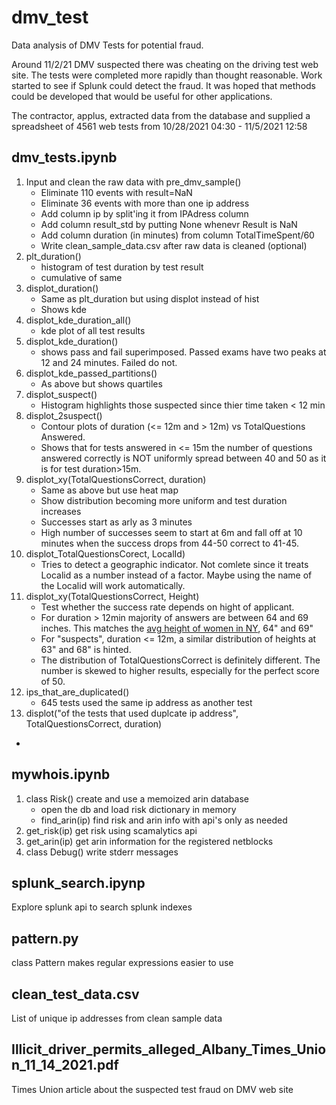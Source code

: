 # dmv_test
Data analysis of DMV Tests for potential fraud.

Around 11/2/21 DMV suspected there was cheating on the driving test web site. The tests were completed more rapidly than thought reasonable. Work started to see if Splunk could detect the fraud. It was hoped that methods could be developed that would be useful for other applications.

The contractor, applus, extracted data from the database and supplied a spreadsheet of 4561 web tests from 10/28/2021 04:30 - 11/5/2021 12:58

## dmv_tests.ipynb
1. Input and clean the raw data with pre_dmv_sample()
    - Eliminate 110 events with result=NaN
    - Eliminate 36 events with more than one ip address
    - Add column ip by split'ing it from IPAdress column
    - Add column result_std by putting None whenevr Result is NaN
    - Add column duration (in minutes) from column TotalTimeSpent/60
    - Write clean_sample_data.csv after raw data is cleaned (optional)
1. plt_duration()
    - histogram of test duration by test result
    - cumulative of same
2. displot_duration()
    - Same as plt_duration but using displot instead of hist
    - Shows kde
1. displot_kde_duration_all()
    - kde plot of all test results
1. displot_kde_duration()
    - shows pass and fail superimposed. Passed exams have two peaks at 12 and 24 minutes. Failed do not.
1. displot_kde_passed_partitions()
    - As above but shows quartiles
1. displot_suspect()
    - Histogram highlights those suspected since thier time taken < 12 min
1. displot_2suspect()
    - Contour plots of duration (<= 12m and > 12m) vs TotalQuestions Answered.
    - Shows that for tests answered in <= 15m the number of questions answered correctly is NOT uniformly spread between 40 and 50 as it is for test duration>15m. 
1. displot_xy(TotalQuestionsCorrect, duration)
    - Same as above but use heat map 
    - Show distribution becoming more uniform and test duration increases
    - Successes start as arly as 3 minutes
    - High number of successes seem to start at 6m and fall off at 10 minutes when the success drops from 44-50 correct to 41-45. 
1. displot_TotalQuestionsCorect, LocalId)
    - Tries to detect a geographic indicator. Not comlete since it treats Localid as a number instead of a factor. Maybe using the name of the Localid will work automatically.
1. displot_xy(TotalQuestionsCorrect, Height)
    - Test whether the success rate depends on hight of applicant.
    - For duration > 12min majority of answers are between 64 and 69 inches. This matches the [avg height of women in NY](https://colonelheight.com/average-height-in-new-york-men-and-women/), 64" and 69" 
    - For "suspects", duration <= 12m, a similar distribution of heights at 63" and 68" is hinted. 
    - The distribution of TotalQuestionsCorrect is definitely different. The number is skewed to higher results, especially for the perfect score of 50.
1. ips_that_are_duplicated()
    - 645 tests used the same ip address as another test
1. displot("of the tests that used duplcate ip address", TotalQuestionsCorrect, duration)
-  


## mywhois.ipynb
1. class Risk() create and use a memoized arin database
    - open the db and load risk dictionary in memory
    - find_arin(ip) find risk and arin info with api's only as needed
1. get_risk(ip) get risk using scamalytics api
1. get_arin(ip) get arin information for the registered netblocks
2. class Debug() write stderr messages

## splunk_search.ipynp
Explore splunk api to search splunk indexes

## pattern.py
class Pattern makes regular expressions easier to use

## clean_test_data.csv
List of unique ip addresses from clean sample data

## Illicit_driver_permits_alleged_Albany_Times_Union_11_14_2021.pdf
Times Union article about the suspected test fraud on DMV web site
